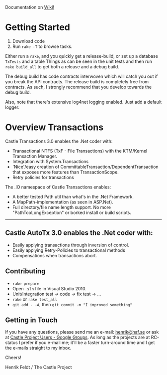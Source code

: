 Documentation on [Wiki!](https://github.com/haf/Castle.Facilities.Transactions/wiki)

# Getting Started

1. Download code
2. Run `rake -T` to browse tasks.

Either run a `rake`, and you quickly get a release-build, or set up a database `TxTests` and
a table Things as can be seen in the unit tests and then run `rake build_all` to get
both a release and a debug build.

The debug build has code contracts interwoven which will catch you out if you break the API
contracts. The release build is completely free from contracts. As such, I strongly
recommend that you develop towards the debug build.

Also, note that there's extensive log4net logging enabled. Just add a default logger.

# Overview Transactions

Castle Transactions 3.0 enables the .Net coder with:

 * Transactional NTFS (TxF - File Transactions) with the KTM/Kernel Transaction Manager.
 * Integration with System.Transactions
 * 'Nice'/easy creation of CommittableTransaction/DependentTransaction that exposes more features than TransactionScope.
 * Retry policies for transactions

The .IO namespace of Castle Transactions enables:

 * A better tested Path util than what's in the .Net Framework.
 * A MapPath-implementation (as seen in ASP.Net).
 * Full directory/file name length support. No more "PathTooLongException" or borked install or build scripts.

***
 
## Castle AutoTx 3.0 enables the .Net coder with:

 * Easily applying transactions through inversion of control.
 * Easily applying Retry-Policies to transactional methods
 * Compensations when transactions abort.

## Contributing

 * `rake prepare`
 * Open `.sln` file in Visual Studio 2010.
 * Unit/integration test -> code -> fix test -> ...
 * `rake` or `rake test_all`
 * `git add . -A`, then `git commit -m "I improved something"`

## Getting in Touch

If you have any questions, please send me an e-mail: [henrik@haf.se](mailto:henrik@haf.se) or ask at [Castle Project Users - Google Groups](http://groups.google.com/group/castle-project-users). As long as the projects are at RC-status I prefer if you e-mail me; it'll be a faster turn-around time and I get the e-mails straight to my inbox.

Cheers!

Henrik Feldt / The Castle Project